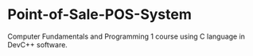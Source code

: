 # Point-of-Sale-POS-System
Computer Fundamentals and Programming 1 course using C language in DevC++ software.
